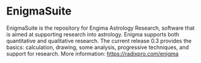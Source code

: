 # EnigmaSuite
EnigmaSuite is the repository for Engima Astrology Research, software that is aimed at supporting research into astrology. 
Enigma supports both quantitative and qualitative research.
The current release 0.3 provides the basics: calculation, drawing, some analysis, progressive techniques, and support for research.
More information: https://radixpro.com/enigma
